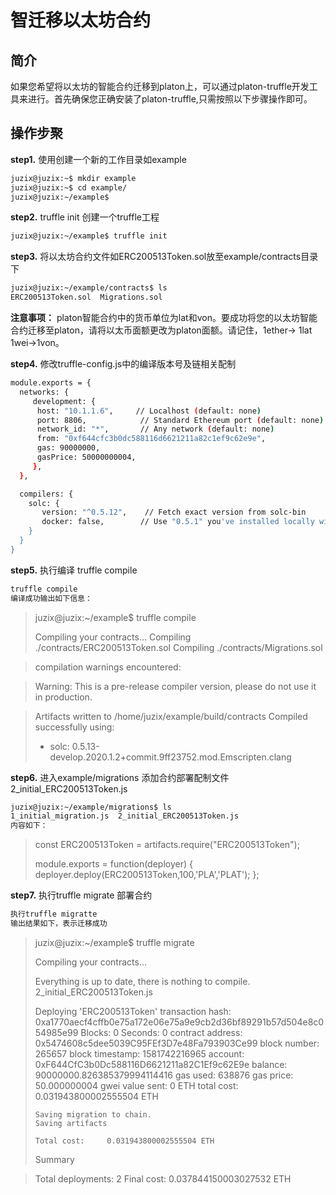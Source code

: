 # 智迁移以太坊合约

## 简介 

​      如果您希望将以太坊的智能合约迁移到platon上，可以通过platon-truffle开发工具来进行。首先确保您正确安装了platon-truffle,只需按照以下步骤操作即可。

## 操作步聚

**step1.** 使用创建一个新的工作目录如example
```bash
juzix@juzix:~$ mkdir example
juzix@juzix:~$ cd example/
juzix@juzix:~/example$
```
**step2.** truffle init 创建一个truffle工程
```bash
juzix@juzix:~/example$ truffle init
```
**step3.** 将以太坊合约文件如ERC200513Token.sol放至example/contracts目录下
```bash
juzix@juzix:~/example/contracts$ ls
ERC200513Token.sol  Migrations.sol
```
**注意事项：** platon智能合约中的货币单位为lat和von。要成功将您的以太坊智能合约迁移至platon，请将以太币面额更改为platon面额。请记住，1ether-> 1lat  1wei->1von。

**step4.** 修改truffle-config.js中的编译版本号及链相关配制
```bash
module.exports = {
  networks: {
     development: {
      host: "10.1.1.6",     // Localhost (default: none)
      port: 8806,            // Standard Ethereum port (default: none)
      network_id: "*",       // Any network (default: none)
      from: "0xf644cfc3b0dc588116d6621211a82c1ef9c62e9e",
      gas: 90000000,
      gasPrice: 50000000004,	     
     },
  },

  compilers: {
    solc: {
       version: "^0.5.12",    // Fetch exact version from solc-bin
       docker: false,        // Use "0.5.1" you've installed locally with docker
    }
  }
}
```

**step5.** 执行编译 truffle compile
```bash
truffle compile
编译成功输出如下信息：
```
>juzix@juzix:~/example$ truffle compile
>
>Compiling your contracts...
> Compiling ./contracts/ERC200513Token.sol
> Compiling ./contracts/Migrations.sol

>   compilation warnings encountered:

>Warning: This is a pre-release compiler version, please do not use it in production.

> Artifacts written to /home/juzix/example/build/contracts
> Compiled successfully using:
>
>   - solc: 0.5.13-develop.2020.1.2+commit.9ff23752.mod.Emscripten.clang


**step6.** 进入example/migrations 添加合约部署配制文件2_initial_ERC200513Token.js
```bash
juzix@juzix:~/example/migrations$ ls
1_initial_migration.js  2_initial_ERC200513Token.js
内容如下：
```
> const ERC200513Token = artifacts.require("ERC200513Token");
>   
> module.exports = function(deployer) {
>   deployer.deploy(ERC200513Token,100,'PLA','PLAT');
> };


**step7.** 执行truffle migrate 部署合约

```bash
执行truffle migratte
输出结果如下，表示迁移成功
```
>juzix@juzix:~/example$ truffle migrate
>
>Compiling your contracts...
>
> Everything is up to date, there is nothing to compile.
>2_initial_ERC200513Token.js
>
>   Deploying 'ERC200513Token'
>     transaction hash:    0xa1770aecf4cffb0e75a172e06e75a9e9cb2d36bf89291b57d504e8c054985e99
>     Blocks: 0            Seconds: 0
>     contract address:    0x5474608c5dee5039C95FEf3D7e48Fa793903Ce99
>     block number:        265657
>     block timestamp:     1581742216965
>     account:             0xF644CfC3b0Dc588116D6621211a82C1Ef9c62E9e
>     balance:             90000000.826385379994114416
>     gas used:            638876
>     gas price:           50.000000004 gwei
>     value sent:          0 ETH
>     total cost:          0.031943800002555504 ETH
>    
>    
>     Saving migration to chain.
>     Saving artifacts
>    
>     Total cost:     0.031943800002555504 ETH
>
>
>Summary

> Total deployments:   2
> Final cost:          0.037844150003027532 ETH




